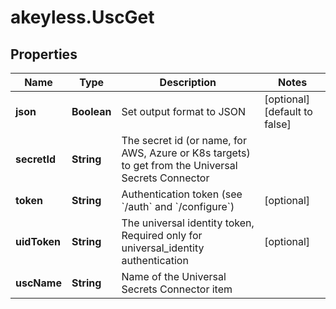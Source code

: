 # akeyless.UscGet

## Properties

Name | Type | Description | Notes
------------ | ------------- | ------------- | -------------
**json** | **Boolean** | Set output format to JSON | [optional] [default to false]
**secretId** | **String** | The secret id (or name, for AWS, Azure or K8s targets) to get from the Universal Secrets Connector | 
**token** | **String** | Authentication token (see &#x60;/auth&#x60; and &#x60;/configure&#x60;) | [optional] 
**uidToken** | **String** | The universal identity token, Required only for universal_identity authentication | [optional] 
**uscName** | **String** | Name of the Universal Secrets Connector item | 


